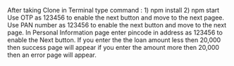 After taking Clone in Terminal type command : 1) npm install 2) npm start
Use OTP as 123456 to enable the next button and move to the next pagee.
Use PAN number as 123456 to enable the next button and move to the next page.
In Personal Information page enter pincode in address as 123456 to enable the Next button.
If you enter the the loan amount less then 20,000 then success page will appear if you enter the amount more then 20,000 then an error page will appear.
